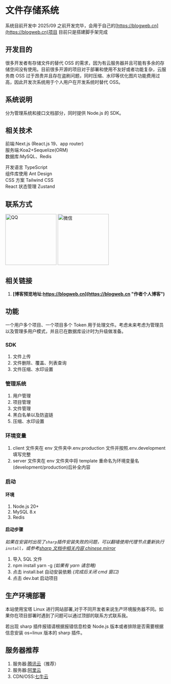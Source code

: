 # 文件存储系统

系统目前开发中 2025/09 之前开发完毕，会用于自己的[https://blogweb.cn](https://blogweb.cn)项目
目前只是搭建脚手架完成

## 开发目的

很多开发者有存储文件的替代 OSS 的需求，因为有云服务器并且可能有多余的存储空间没有使用。目前很多开源的项目对于部署和使用不友好或者功能复杂，云服务商 OSS 过于昂贵并且存在盗刷问题，同时压缩、水印等优化图片功能费用过高，因此开发次系统用于个人用户在开发系统时替代 OSS。

## 系统说明

分为管理系统和接口文档部分，同时提供 Node.js 的 SDK。

## 相关技术

前端:Next.js (React.js 19、app router)  
服务端:Koa2+Sequelize(ORM)  
数据库:MySQL、Redis

开发语言 TypeScript  
组件库使用 Ant Design  
CSS 方案 Tailwind CSS  
React 状态管理 Zustand

## 联系方式

<div>
    <img src="https://disk.blogweb.cn/me/qq.webp"  width=160 alt="QQ">
    <img src="https://disk.blogweb.cn/me/wechat.webp" width=160 alt="微信">
</div>

## 相关链接

1. **[博客预览地址:https://blogweb.cn](https://blogweb.cn "作者个人博客")**

## 功能

一个用户多个项目、一个项目多个 Token 用于处理文件。考虑未来考虑为管理员以及管理多用户模式，并且已在数据库设计时为升级做准备。

### SDK

1. 文件上传
2. 文件删除、覆盖、列表查询
3. 文件压缩、水印设置

### 管理系统

1. 用户管理
2. 项目管理
3. 文件管理
4. 黑白名单以及防盗链
5. 压缩、水印设置

### 环境变量

1. client 文件夹在 env 文件夹中.env.production 文件并按照.env.development 填写完整
2. server 文件夹在 env 文件夹中将 template 重命名为环境变量名(development/production)后补全内容

### 启动

#### 环境

1. Node.js 20+
2. MySQL 8.x
3. Redis

#### 启动步骤

_如果在安装时出现了`sharp`插件安装失败的问题，可以翻墙使用代理节点重新执行`install`，或参考[sharp 文档中相关内容 chinese mirror](https://sharp.pixelplumbing.com/install#chinese-mirror)_

1. 导入 SQL 文件
2. npm install yarn -g _(如果有 yarn 请忽略)_
3. 点击 install.bat 自动安装依赖 _(完成后关闭 cmd 窗口)_
4. 点击 dev.bat 启动项目

## 生产环境部署

本站使用宝塔 Linux 进行网站部署,对于不同开发者来说生产环境服务器不同。如果你在项目部署时遇到了问题可以通过顶部的联系方式联系我。

若出现 sharp 插件报错请根据报错信息检查 Node.js 版本或者排除是否需要根据信息安装 os=linux 版本的 sharp 插件。

## 服务器推荐

1. 服务器:[腾讯云](https://curl.qcloud.com/VEizLhRn "腾讯云,轻量应用服务器")（推荐）
2. 服务器:[阿里云](https://www.aliyun.com/daily-act/ecs/activity_selection?userCode=46qdmkc0 "阿里云,轻量应用服务器")
3. CDN/OSS:[七牛云](https://s.qiniu.com/NZ3Iz2 "七牛云,CDN,OSS")
